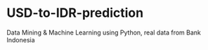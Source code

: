 # USD-to-IDR-prediction
Data Mining &amp; Machine Learning using Python, real data from Bank Indonesia
